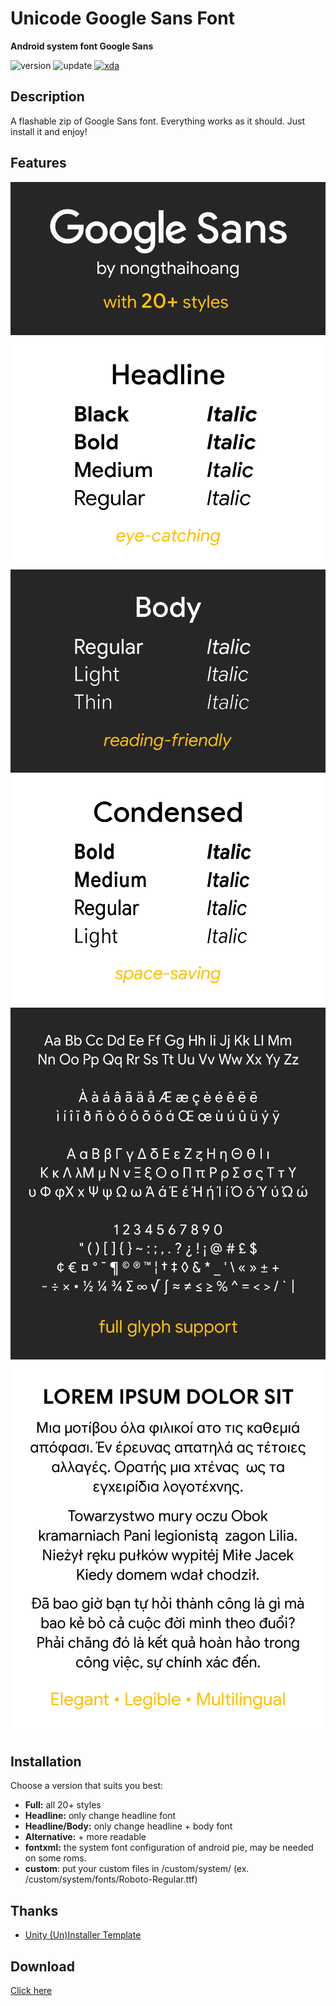 # Unicode Google Sans Font
**Android system font Google Sans**

![version](https://img.shields.io/badge/Version-5.0.1-brightgreen.svg) 
![update](https://img.shields.io/badge/Update-Nov_18,_2019-blue.svg) 
[![xda](https://img.shields.io/badge/XDA-Thread-orange.svg)](https://forum.xda-developers.com/apps/magisk/font-headline-fonts-nongthaihoang-t3886349) 

## Description
A flashable zip of Google Sans font. Everything works as it should. Just install it and enjoy!

## Features
![img](https://raw.githubusercontent.com/nongthaihoang/gs_images/master/g.png)
![img](https://raw.githubusercontent.com/nongthaihoang/gs_images/master/h.png)
![img](https://raw.githubusercontent.com/nongthaihoang/gs_images/master/b.png)
![img](https://raw.githubusercontent.com/nongthaihoang/gs_images/master/c.png)
![img](https://raw.githubusercontent.com/nongthaihoang/gs_images/master/u.png)
![img](https://raw.githubusercontent.com/nongthaihoang/gs_images/master/p.png)

## Installation
Choose a version that suits you best:
- **Full:** all 20+ styles
- **Headline:** only change headline font
- **Headline/Body:** only change headline + body font
- **Alternative:** + more readable
- **fontxml:** the system font configuration of android pie, may be needed on some roms.
- **custom**: put your custom files in /custom/system/ (ex. /custom/system/fonts/Roboto-Regular.ttf)

## Thanks
- [Unity (Un)Installer Template](https://github.com/Zackptg5/Unity)

## Download
[Click here](https://github.com/nongthaihoang/unicode_google_sans_font/releases)
